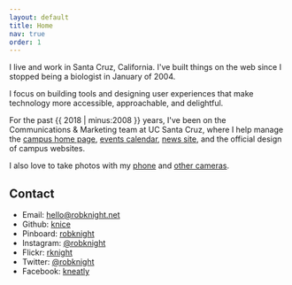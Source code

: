 ```yaml
---
layout: default
title: Home
nav: true
order: 1
---
```


I live and work in Santa Cruz, California. I've built things on the web since I stopped being a biologist in January of 2004.

I focus on building tools and designing user experiences that make technology more accessible, approachable, and delightful.

For the past {{ 2018 | minus:2008 }} years, I've been on the Communications & Marketing team at UC Santa Cruz, where I help manage the [campus home page](http://www.ucsc.edu), [events calendar](https://events.ucsc.edu), [news site](https://news.ucsc.edu), and the official design of campus websites.

I also love to take photos with my [phone](https://instagram.com/robknight/ "Rob Knight on Instagram") and [other cameras](https://www.flickr.com/rknight/).

## Contact

- Email: hello@robknight.net
- Github: [knice](https://github.com/knice)
- Pinboard: [robknight](https://pinboard.in/u:robknight)
- Instagram: [@robknight](https://instagram.com/robknight/)
- Flickr: [rknight](http://www.flickr.com/rknight/)
- Twitter: [@robknight](https://twitter.com/robknight)
- Facebook: [kneatly](https://www.facebook.com/kneatly)

<p class="h-card" style="visibility:hidden;">
<img class="u-photo" src="https://gravatar.com/avatar/832dbdd57df394e8fd1986da2e85597c?size=400" alt="Rob Knight, March 2019" />
<a class="p-name u-url" href="https://robknight.net">Rob Knight</a>
<a class="u-email" href="mailto:hello@robknight.net">hello@robknight.net</a>, 
<span class="p-region">California</span>
<span class="p-country-name">United States</span>
</p>
